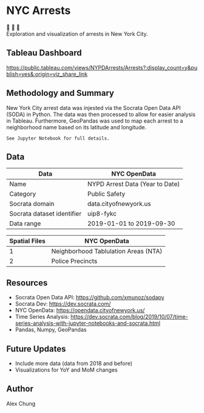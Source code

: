 # NYC Arrests
  
:statue_of_liberty: :police_car: :office:  
Exploration and visualization of arrests in New York City. 

## Tableau Dashboard
https://public.tableau.com/views/NYPDArrests/Arrests?:display_count=y&publish=yes&:origin=viz_share_link 

## Methodology and Summary
New York City arrest data was injested via the Socrata Open Data API (SODA) in Python.  The data was then processed to allow for easier analysis in Tableau.  Furthermore, GeoPandas was used to map each arrest to a neighborhood name based on its latitude and longitude.    
  
`See Jupyter Notebook for full details.`

## Data
  
Data  | NYC OpenData
------------- | -------------
Name  | NYPD Arrest Data (Year to Date)
Category  | Public Safety
Socrata domain  | data.cityofnewyork.us 
Socrata dataset identifier  | uip8-fykc 
Data range  | 2019-01-01 to 2019-09-30


Spatial Files  | NYC OpenData
------------- | -------------
1 | Neighborhood Tablulation Areas (NTA)
2  | Police Precincts


## Resources

 * Socrata Open Data API: https://github.com/xmunoz/sodapy  
 * Socrata Dev: https://dev.socrata.com/  
 * NYC OpenData: https://opendata.cityofnewyork.us/  
 * Time Series Analysis: https://dev.socrata.com/blog/2019/10/07/time-series-analysis-with-jupyter-notebooks-and-socrata.html  
 * Pandas, Numpy, GeoPandas  

## Future Updates
 * Include more data (data from 2018 and before)  
 * Visualizations for YoY and MoM changes 

## Author
Alex Chung
